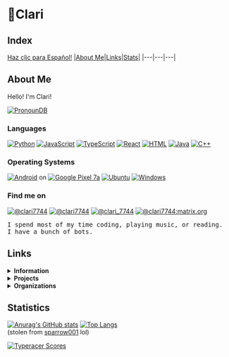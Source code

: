 # 💜Clari

## Index

[Haz clic para Español!](LEERME.md)
|[About Me](#About-Me)|[Links](#Links)|[Stats](#Statistics)|
|---|---|---|

## About Me

Hello! I'm Clari!

[![PronounDB](https://img.shields.io/endpoint?labelColor=00f0ac&color=8052de&style=&url=https://pronoundb.org/shields/6136ba49b023ba50b9c7bc70.json%3Fcapitalize&locale=en)](https://pronoundb.org)

### Languages

[![Python](https://img.shields.io/badge/Python-gray?logo=python&style=flat-square)](https://python.org)
[![JavaScript](https://img.shields.io/badge/JavaScript-gray?logo=javascript&style=flat-square)](https://developer.mozilla.org/en-US/docs/Glossary/JavaScript)
[![TypeScript](https://img.shields.io/badge/TypeScript-gray?logo=typescript&style=flat-square)](https://typescriptlang.org)
[![React](https://img.shields.io/badge/React-gray?logo=react&style=flat-square)](https://react.dev)
[![HTML](https://img.shields.io/badge/HTML-gray?logo=html5&style=flat-square)](https://developer.mozilla.org/en-US/docs/Glossary/HTML)
[![Java](https://img.shields.io/badge/Java-gray?logo=java&style=flat-square)](https://www.java.com/en/)
[![C++](https://img.shields.io/badge/C++-gray?logo=cplusplus&style=flat-square)](https://isocpp.org)

### Operating Systems

[![Android](https://img.shields.io/badge/Android-14-3ddc84?logo=android&style=flat-square)](https://android.com) on [![Google Pixel 7a](https://img.shields.io/badge/Google_Pixel-7a-4285f4?logo=google&style=flat-square)](https://pixel.google.com)
[![Ubuntu](https://img.shields.io/badge/Ubuntu-23.10-e95420?logo=ubuntu&style=flat-square)](https://ubuntu.com)
[![Windows](https://img.shields.io/badge/Windows-10-00adef?logo=windows&style=flat-square)](https://microsoft.com/en-us/windows)

### Find me on

<a href="https://discord.com/users/642416218967375882" target="_blank"><img src="https://img.shields.io/badge/Discord-@clari7744-white?logo=discord&style=flat-square&color=454FBF&labelColor=0c0c0c" alt="@clari7744"></a>
<a href="https://twitter.com/clari7744" target="_blank"><img src="https://img.shields.io/badge/Twitter-@clari7744-1da1f2?logo=twitter&style=flat-square&labelColor=0c0c0c" alt="@clari7744"></a>
<a href="https://youtube.com/@clari_7744" target="_blank"><img src="https://img.shields.io/badge/YouTube-@clari__7744-ff0000?logo=youtube&style=flat-square&logoColor=ff0000&labelColor=0c0c0c" alt="@clari_7744"></a>
<a href="https://matrix.to/#/@clari7744:matrix.org">
<img src="https://img.shields.io/badge/Matrix-@clari7744:matrix.org-000000?logo=matrix&style=flat-square&labelColor=0c0c0c" alt="@clari7744:matrix.org"></a>

<pre>I spend most of my time coding, playing music, or reading.
I have a bunch of bots.</pre>

## Links

<details><summary><strong>Information</strong></summary><br/>
  <ul>
    <li><a href="https://pronouns.page/@clari7744" target="_blank">Pronouns.page</a></li>
    <li><a href="https://cake.avris.it/pC6" target="_blank">Attraction Layer Cake</a></li>
  </ul>
</details>

<!--details>
  <summary>
    <strong>Socials</strong>
  </summary><br/>
    <a href="https://twitter.com/clari7744" target="_blank"><img src="https://img.shields.io/badge/Twitter-@clari7744-white?logo=twitter&style=flat-square&labelColor=blue&logoColor=white" alt="@clari7744"></a>
    <a href="https://youtube.com/@clari_7744" target="_blank"><img src="https://img.shields.io/badge/YouTube-@clari__7744-white?logo=youtube&style=flat-square&labelColor=ff0000"></a>
    <a href="https://discord.com/users/642416218967375882" target="_blank"><img src="https://img.shields.io/badge/Discord-@clari7744-white?logo=discord&style=flat-square"></a>
</details-->

<details>
  <summary>
    <strong>Projects</strong>
  </summary><br/>
  Discord
  <ul>
    <li><a href="https://discord.gg/EQkDnBS" target="_blank">My Server</a></li>
    <li><a href="https://discord.com/oauth2/authorize?client_id=742036262004981801&scope=bot+applications.commands&permissions=8" target="_blank">Clari's Helper</a></li>
  </ul>
  Games
  <ul>
    <li><a href="https://ttt.zanderp25.com" target="_blank">TicTacToe Online</a></li>
    <li><a href="https://replit.com/@clari7744/TicTacToepy?v=1" target="_blank">TicTacToe.py</a></li>
  </ul>
</details>

<details>
  <summary>
    <strong>Organizations</strong>
  </summary><br/>
  <ul>
    <li><a href="https://github.com/PortalDiscordDevelopment" target="_blank">Portal</a></li>
  </ul>
</details>

## Statistics

[![Anurag's GitHub stats](https://github-readme-stats.vercel.app/api?username=clari7744)](https://github.com/anuraghazra/github-readme-stats)
[![Top Langs](https://github-readme-stats.vercel.app/api/top-langs/?username=clari7744)](https://github.com/anuraghazra/github-readme-stats)<br/>
(stolen from [sparrow001](https://github.com/sparrow001) lol)

[![Typeracer Scores](https://data.typeracer.com/misc/badge?user=clari_7744)](https://data.typeracer.com/pit/profile?user=clari_7744)
